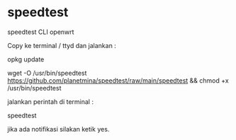 # speedtest
speedtest CLI openwrt

Copy ke terminal / ttyd dan jalankan :


opkg update

wget -O /usr/bin/speedtest https://github.com/planetmina/speedtest/raw/main/speedtest && chmod +x /usr/bin/speedtest



jalankan perintah di terminal :

speedtest

jika ada notifikasi silakan ketik yes.
